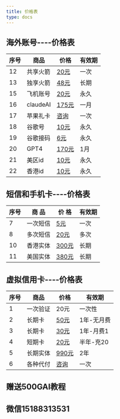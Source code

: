 ```yaml
---
title: 价格表
type: docs
---
```


## 海外账号----价格表

| 序号 | 商品 | 价格 | 有效期 |
| --- | --- | --- | --- |
| 12 | 共享火箭 | [20元](https://item.taobao.com/item.htm?ft=t&id=907741389243) | 一次 |
| 13 | 独享火箭 | [48元](https://item.taobao.com/item.htm?ft=t&id=907741389243) | 长期 |
| 15 | 飞机账号 | [20元](https://item.taobao.com/item.htm?ft=t&id=907741389243) | 永久  |
| 16 | claudeAI | [175元](https://item.taobao.com/item.htm?ft=t&id=907741389243) | 一月  |
| 17 | 苹果礼卡 | [咨询](https://item.taobao.com/item.htm?ft=t&id=907741389243)  | 一次 |
| 18 | 谷歌号 | [10元](https://item.taobao.com/item.htm?ft=t&id=907741389243) | 永久  |
| 19 | 谷歌接码 | [6元](https://item.taobao.com/item.htm?ft=t&id=907741389243) | 永久  |
| 20 | GPT4 | [170元](https://item.taobao.com/item.htm?ft=t&id=907741389243) | 1月  |
| 21 | 美区id | [10元](https://item.taobao.com/item.htm?ft=t&id=907741389243) | 永久  |
| 22 | 香港id | [10元](https://item.taobao.com/item.htm?ft=t&id=907741389243) | 永久  |

## 短信和手机卡----价格表
| 序号 | 商 品 | 价 格 | 有效期 |
| --- | --- | --- | --- |
| 7 | 一次短信 | [5元](https://item.taobao.com/item.htm?ft=t&id=907741389243)  | 一次 |
| 8 | 多次短信 | [20元](https://item.taobao.com/item.htm?ft=t&id=907741389243)  | 多次 |
| 10 | 香港实体 | [300元](https://item.taobao.com/item.htm?ft=t&id=907741389243)  | 长期 |
| 11 | 美国实体 | [380元](https://item.taobao.com/item.htm?ft=t&id=907741389243)  | 长期 |

## 虚拟信用卡----价格表
| 序号 | 商品 | 价格 | 有效期 |
| --- | --- | --- | --- |
| 1 | 一次验证 | 20元 | 一次性 |
| 2 | 长期卡 | [50元](https://item.taobao.com/item.htm?ft=t&id=907741389243) | 1年-无月费  |
| 3 | 长期卡 | [30元](https://item.taobao.com/item.htm?ft=t&id=907741389243) | 1年-月费1  |
| 4 | 短期卡 | [20元](https://item.taobao.com/item.htm?ft=t&id=907741389243) | 半年-充20  |
| 5 | 长期实体 | [990元](https://item.taobao.com/item.htm?ft=t&id=907741389243) | 2年  |
| 6 | 各种代付 | [咨询](https://item.taobao.com/item.htm?ft=t&id=907741389243) | 一次 |




## 赠送500GAI教程
## 微信15188313531